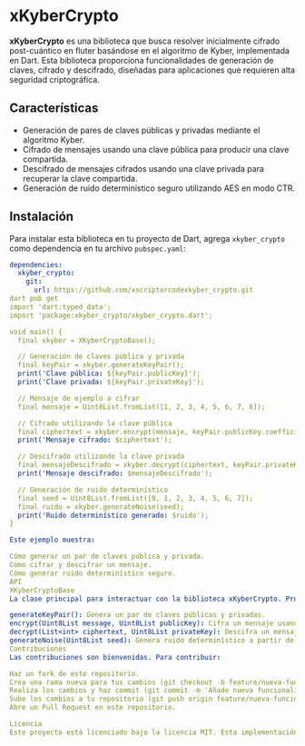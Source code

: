 # xKyberCrypto

**xKyberCrypto** es una biblioteca que busca resolver inicialmente cifrado post-cuántico en fluter basándose en el algoritmo de Kyber, implementada en Dart. Esta biblioteca proporciona funcionalidades de generación de claves, cifrado y descifrado, diseñadas para aplicaciones que requieren alta seguridad criptográfica.

## Características

- Generación de pares de claves públicas y privadas mediante el algoritmo Kyber.
- Cifrado de mensajes usando una clave pública para producir una clave compartida.
- Descifrado de mensajes cifrados usando una clave privada para recuperar la clave compartida.
- Generación de ruido determinístico seguro utilizando AES en modo CTR.

## Instalación

Para instalar esta biblioteca en tu proyecto de Dart, agrega `xkyber_crypto` como dependencia en tu archivo `pubspec.yaml`:

```yaml
dependencies:
  xkyber_crypto:
    git:
      url: https://github.com/xscriptorcodexkyber_crypto.git
dart pub get
import 'dart:typed_data';
import 'package:xkyber_crypto/xkyber_crypto.dart';

void main() {
  final xkyber = XKyberCryptoBase();

  // Generación de claves pública y privada
  final keyPair = xkyber.generateKeyPair();
  print('Clave pública: ${keyPair.publicKey}');
  print('Clave privada: ${keyPair.privateKey}');

  // Mensaje de ejemplo a cifrar
  final mensaje = Uint8List.fromList([1, 2, 3, 4, 5, 6, 7, 8]);

  // Cifrado utilizando la clave pública
  final ciphertext = xkyber.encrypt(mensaje, keyPair.publicKey.coefficients);
  print('Mensaje cifrado: $ciphertext');

  // Descifrado utilizando la clave privada
  final mensajeDescifrado = xkyber.decrypt(ciphertext, keyPair.privateKey.coefficients);
  print('Mensaje descifrado: $mensajeDescifrado');

  // Generación de ruido determinístico
  final seed = Uint8List.fromList([0, 1, 2, 3, 4, 5, 6, 7]);
  final ruido = xkyber.generateNoise(seed);
  print('Ruido determinístico generado: $ruido');
}

Este ejemplo muestra:

Cómo generar un par de claves pública y privada.
Cómo cifrar y descifrar un mensaje.
Cómo generar ruido determinístico seguro.
API
XKyberCryptoBase
La clase principal para interactuar con la biblioteca xKyberCrypto. Proporciona los siguientes métodos:

generateKeyPair(): Genera un par de claves públicas y privadas.
encrypt(Uint8List message, Uint8List publicKey): Cifra un mensaje usando la clave pública.
decrypt(List<int> ciphertext, Uint8List privateKey): Descifra un mensaje cifrado usando la clave privada.
generateNoise(Uint8List seed): Genera ruido determinístico a partir de una semilla.
Contribuciones
Las contribuciones son bienvenidas. Para contribuir:

Haz un fork de este repositorio.
Crea una rama nueva para tus cambios (git checkout -b feature/nueva-funcionalidad).
Realiza los cambios y haz commit (git commit -m 'Añade nueva funcionalidad').
Sube los cambios a tu repositorio (git push origin feature/nueva-funcionalidad).
Abre un Pull Request en este repositorio.

Licencia
Este proyecto está licenciado bajo la licencia MIT. Esta implementación de cifrado está inspirada en el algoritmo de Kyber y cumple con sus estándares para cifrado post-cuántico.